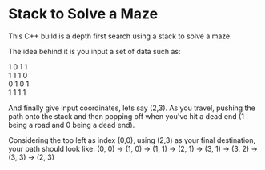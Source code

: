 # Stack to Solve a Maze

This C++ build is a depth first search using a stack to solve a maze.

The idea behind it is you input a set of data such as:

1 0 1 1  
1 1 1 0  
0 1 0 1  
1 1 1 1  

And finally give input coordinates, lets say (2,3). 
As you travel, pushing the path onto the stack and then popping off when you've hit a dead end (1 being a road and 0 being a dead end).

Considering the top left as index (0,0), using (2,3) as your final destination, your path should look like:
(0, 0) -> (1, 0) -> (1, 1) -> (2, 1) -> (3, 1) -> (3, 2) -> (3, 3) -> (2, 3)
